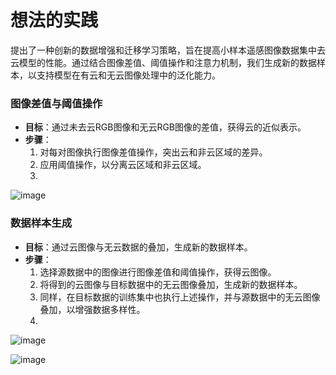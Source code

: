 # 想法的实践
提出了一种创新的数据增强和迁移学习策略，旨在提高小样本遥感图像数据集中去云模型的性能。通过结合图像差值、阈值操作和注意力机制，我们生成新的数据样本，以支持模型在有云和无云图像处理中的泛化能力。

### 图像差值与阈值操作
- **目标**：通过未去云RGB图像和无云RGB图像的差值，获得云的近似表示。
- **步骤**：
  1. 对每对图像执行图像差值操作，突出云和非云区域的差异。
  2. 应用阈值操作，以分离云区域和非云区域。
  3. 
![image](https://github.com/ZYJ-Group/Tanghy/assets/94824386/ebdf12b6-ccc5-4530-9ea4-646ddda571b0)  

### 数据样本生成
- **目标**：通过云图像与无云数据的叠加，生成新的数据样本。
- **步骤**：
  1. 选择源数据中的图像进行图像差值和阈值操作，获得云图像。
  2. 将得到的云图像与目标数据中的无云图像叠加，生成新的数据样本。
  3. 同样，在目标数据的训练集中也执行上述操作，并与源数据中的无云图像叠加，以增强数据多样性。
  4. 
![image](https://github.com/ZYJ-Group/Tanghy/assets/94824386/a41c5bd0-7d8d-4b0a-9421-3ca2b4c55399)   

![image](https://github.com/ZYJ-Group/Tanghy/assets/94824386/28316a4b-fe43-45da-b908-16385d90e977)  
